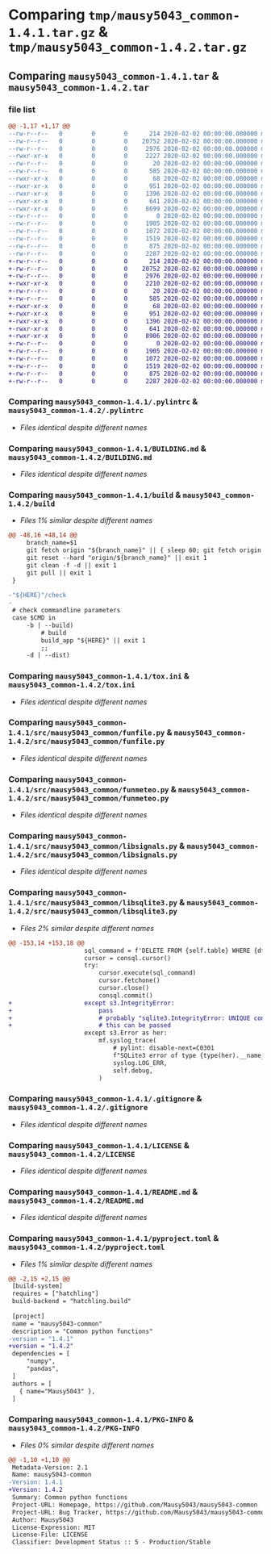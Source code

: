 # Comparing `tmp/mausy5043_common-1.4.1.tar.gz` & `tmp/mausy5043_common-1.4.2.tar.gz`

## Comparing `mausy5043_common-1.4.1.tar` & `mausy5043_common-1.4.2.tar`

### file list

```diff
@@ -1,17 +1,17 @@
--rw-r--r--   0        0        0      214 2020-02-02 00:00:00.000000 mausy5043_common-1.4.1/.editorconfig
--rw-r--r--   0        0        0    20752 2020-02-02 00:00:00.000000 mausy5043_common-1.4.1/.pylintrc
--rw-r--r--   0        0        0     2976 2020-02-02 00:00:00.000000 mausy5043_common-1.4.1/BUILDING.md
--rwxr-xr-x   0        0        0     2227 2020-02-02 00:00:00.000000 mausy5043_common-1.4.1/build
--rw-r--r--   0        0        0       20 2020-02-02 00:00:00.000000 mausy5043_common-1.4.1/requirements.txt
--rw-r--r--   0        0        0      585 2020-02-02 00:00:00.000000 mausy5043_common-1.4.1/tox.ini
--rwxr-xr-x   0        0        0       68 2020-02-02 00:00:00.000000 mausy5043_common-1.4.1/src/mausy5043_common/__init__.py
--rwxr-xr-x   0        0        0      951 2020-02-02 00:00:00.000000 mausy5043_common-1.4.1/src/mausy5043_common/funfile.py
--rwxr-xr-x   0        0        0     1396 2020-02-02 00:00:00.000000 mausy5043_common-1.4.1/src/mausy5043_common/funmeteo.py
--rwxr-xr-x   0        0        0      641 2020-02-02 00:00:00.000000 mausy5043_common-1.4.1/src/mausy5043_common/libsignals.py
--rwxr-xr-x   0        0        0     8699 2020-02-02 00:00:00.000000 mausy5043_common-1.4.1/src/mausy5043_common/libsqlite3.py
--rw-r--r--   0        0        0        0 2020-02-02 00:00:00.000000 mausy5043_common-1.4.1/tests/.placeholder
--rw-r--r--   0        0        0     1905 2020-02-02 00:00:00.000000 mausy5043_common-1.4.1/.gitignore
--rw-r--r--   0        0        0     1072 2020-02-02 00:00:00.000000 mausy5043_common-1.4.1/LICENSE
--rw-r--r--   0        0        0     1519 2020-02-02 00:00:00.000000 mausy5043_common-1.4.1/README.md
--rw-r--r--   0        0        0      875 2020-02-02 00:00:00.000000 mausy5043_common-1.4.1/pyproject.toml
--rw-r--r--   0        0        0     2287 2020-02-02 00:00:00.000000 mausy5043_common-1.4.1/PKG-INFO
+-rw-r--r--   0        0        0      214 2020-02-02 00:00:00.000000 mausy5043_common-1.4.2/.editorconfig
+-rw-r--r--   0        0        0    20752 2020-02-02 00:00:00.000000 mausy5043_common-1.4.2/.pylintrc
+-rw-r--r--   0        0        0     2976 2020-02-02 00:00:00.000000 mausy5043_common-1.4.2/BUILDING.md
+-rwxr-xr-x   0        0        0     2210 2020-02-02 00:00:00.000000 mausy5043_common-1.4.2/build
+-rw-r--r--   0        0        0       20 2020-02-02 00:00:00.000000 mausy5043_common-1.4.2/requirements.txt
+-rw-r--r--   0        0        0      585 2020-02-02 00:00:00.000000 mausy5043_common-1.4.2/tox.ini
+-rwxr-xr-x   0        0        0       68 2020-02-02 00:00:00.000000 mausy5043_common-1.4.2/src/mausy5043_common/__init__.py
+-rwxr-xr-x   0        0        0      951 2020-02-02 00:00:00.000000 mausy5043_common-1.4.2/src/mausy5043_common/funfile.py
+-rwxr-xr-x   0        0        0     1396 2020-02-02 00:00:00.000000 mausy5043_common-1.4.2/src/mausy5043_common/funmeteo.py
+-rwxr-xr-x   0        0        0      641 2020-02-02 00:00:00.000000 mausy5043_common-1.4.2/src/mausy5043_common/libsignals.py
+-rwxr-xr-x   0        0        0     8906 2020-02-02 00:00:00.000000 mausy5043_common-1.4.2/src/mausy5043_common/libsqlite3.py
+-rw-r--r--   0        0        0        0 2020-02-02 00:00:00.000000 mausy5043_common-1.4.2/tests/.placeholder
+-rw-r--r--   0        0        0     1905 2020-02-02 00:00:00.000000 mausy5043_common-1.4.2/.gitignore
+-rw-r--r--   0        0        0     1072 2020-02-02 00:00:00.000000 mausy5043_common-1.4.2/LICENSE
+-rw-r--r--   0        0        0     1519 2020-02-02 00:00:00.000000 mausy5043_common-1.4.2/README.md
+-rw-r--r--   0        0        0      875 2020-02-02 00:00:00.000000 mausy5043_common-1.4.2/pyproject.toml
+-rw-r--r--   0        0        0     2287 2020-02-02 00:00:00.000000 mausy5043_common-1.4.2/PKG-INFO
```

### Comparing `mausy5043_common-1.4.1/.pylintrc` & `mausy5043_common-1.4.2/.pylintrc`

 * *Files identical despite different names*

### Comparing `mausy5043_common-1.4.1/BUILDING.md` & `mausy5043_common-1.4.2/BUILDING.md`

 * *Files identical despite different names*

### Comparing `mausy5043_common-1.4.1/build` & `mausy5043_common-1.4.2/build`

 * *Files 1% similar despite different names*

```diff
@@ -48,16 +48,14 @@
     branch_name=$1
     git fetch origin "${branch_name}" || { sleep 60; git fetch origin "${branch_name}" || exit 1; }
     git reset --hard "origin/${branch_name}" || exit 1
     git clean -f -d || exit 1
     git pull || exit 1
 }
 
-"${HERE}"/check
-
 # check commandline parameters
 case $CMD in
     -b | --build)
         # build
         build_app "${HERE}" || exit 1
         ;;
     -d | --dist)
```

### Comparing `mausy5043_common-1.4.1/tox.ini` & `mausy5043_common-1.4.2/tox.ini`

 * *Files identical despite different names*

### Comparing `mausy5043_common-1.4.1/src/mausy5043_common/funfile.py` & `mausy5043_common-1.4.2/src/mausy5043_common/funfile.py`

 * *Files identical despite different names*

### Comparing `mausy5043_common-1.4.1/src/mausy5043_common/funmeteo.py` & `mausy5043_common-1.4.2/src/mausy5043_common/funmeteo.py`

 * *Files identical despite different names*

### Comparing `mausy5043_common-1.4.1/src/mausy5043_common/libsignals.py` & `mausy5043_common-1.4.2/src/mausy5043_common/libsignals.py`

 * *Files identical despite different names*

### Comparing `mausy5043_common-1.4.1/src/mausy5043_common/libsqlite3.py` & `mausy5043_common-1.4.2/src/mausy5043_common/libsqlite3.py`

 * *Files 2% similar despite different names*

```diff
@@ -153,14 +153,18 @@
                     sql_command = f'DELETE FROM {self.table} WHERE {df_idx} = "{element_time}";'
                     cursor = consql.cursor()
                     try:
                         cursor.execute(sql_command)
                         cursor.fetchone()
                         cursor.close()
                         consql.commit()
+                    except s3.IntegrityError:
+                        pass
+                        # probably "sqlite3.IntegrityError: UNIQUE constraint failed".
+                        # this can be passed
                     except s3.Error as her:
                         mf.syslog_trace(
                             # pylint: disable-next=C0301
                             f"SQLite3 error of type {type(her).__name__} when commiting to server.",
                             syslog.LOG_ERR,
                             self.debug,
                         )
```

### Comparing `mausy5043_common-1.4.1/.gitignore` & `mausy5043_common-1.4.2/.gitignore`

 * *Files identical despite different names*

### Comparing `mausy5043_common-1.4.1/LICENSE` & `mausy5043_common-1.4.2/LICENSE`

 * *Files identical despite different names*

### Comparing `mausy5043_common-1.4.1/README.md` & `mausy5043_common-1.4.2/README.md`

 * *Files identical despite different names*

### Comparing `mausy5043_common-1.4.1/pyproject.toml` & `mausy5043_common-1.4.2/pyproject.toml`

 * *Files 1% similar despite different names*

```diff
@@ -2,15 +2,15 @@
 [build-system]
 requires = ["hatchling"]
 build-backend = "hatchling.build"
 
 [project]
 name = "mausy5043-common"
 description = "Common python functions"
-version = "1.4.1"
+version = "1.4.2"
 dependencies = [
     "numpy",
     "pandas",
 ]
 authors = [
   { name="Mausy5043" },
 ]
```

### Comparing `mausy5043_common-1.4.1/PKG-INFO` & `mausy5043_common-1.4.2/PKG-INFO`

 * *Files 0% similar despite different names*

```diff
@@ -1,10 +1,10 @@
 Metadata-Version: 2.1
 Name: mausy5043-common
-Version: 1.4.1
+Version: 1.4.2
 Summary: Common python functions
 Project-URL: Homepage, https://github.com/Mausy5043/mausy5043-common
 Project-URL: Bug Tracker, https://github.com/Mausy5043/mausy5043-common/issues
 Author: Mausy5043
 License-Expression: MIT
 License-File: LICENSE
 Classifier: Development Status :: 5 - Production/Stable
```

